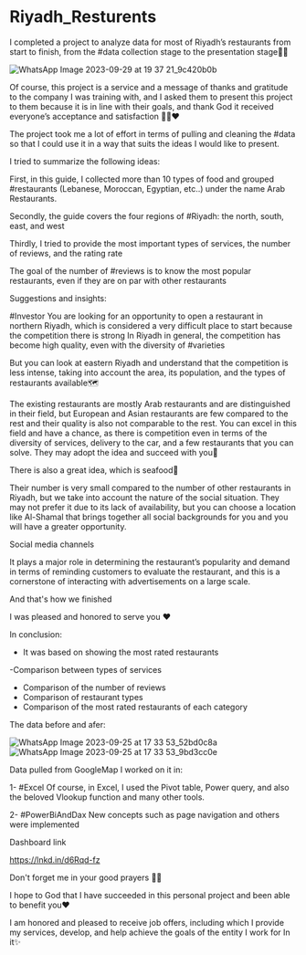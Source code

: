 # Riyadh_Resturents

I completed a project to analyze data for most of Riyadh’s restaurants from start to finish, from the #data collection stage to the presentation stage💪🏻


![WhatsApp Image 2023-09-29 at 19 37 21_9c420b0b](https://github.com/AbdullahAws99/Riyadh_Resturents/assets/97203899/b310dbb9-83f2-4783-9e59-46ae9e05c6cb)


Of course, this project is a service and a message of thanks and gratitude to the company I was training with, and I asked them to present this project to them because it is in line with their goals, and thank God it received everyone’s acceptance and satisfaction 🙏🏻❤️

The project took me a lot of effort in terms of pulling and cleaning the #data so that I could use it in a way that suits the ideas I would like to present.

I tried to summarize the following ideas:

First, in this guide, I collected more than 10 types of food and grouped #restaurants (Lebanese, Moroccan, Egyptian, etc..) under the name Arab Restaurants.

Secondly, the guide covers the four regions of #Riyadh: the north, south, east, and west

Thirdly, I tried to provide the most important types of services, the number of reviews, and the rating rate

The goal of the number of #reviews is to know the most popular restaurants, even if they are on par with other restaurants

Suggestions and insights:

#Investor
You are looking for an opportunity to open a restaurant in northern Riyadh, which is considered a very difficult place to start because the competition there is strong
In Riyadh in general, the competition has become high quality, even with the diversity of #varieties

But you can look at eastern Riyadh and understand that the competition is less intense, taking into account the area, its population, and the types of restaurants available🗺️

The existing restaurants are mostly Arab restaurants and are distinguished in their field, but European and Asian restaurants are few compared to the rest and their quality is also not comparable to the rest.
You can excel in this field and have a chance, as there is competition even in terms of the diversity of services, delivery to the car, and a few restaurants that you can solve. They may adopt the idea and succeed with you💯


There is also a great idea, which is seafood🍤

Their number is very small compared to the number of other restaurants in Riyadh, but we take into account the nature of the social situation. They may not prefer it due to its lack of availability, but you can choose a location like Al-Shamal that brings together all social backgrounds for you and you will have a greater opportunity.


Social media channels

It plays a major role in determining the restaurant’s popularity and demand in terms of reminding customers to evaluate the restaurant, and this is a cornerstone of interacting with advertisements on a large scale.

And that's how we finished

I was pleased and honored to serve you ❤️

In conclusion:

- It was based on showing the most rated restaurants

-Comparison between types of services
- Comparison of the number of reviews
- Comparison of restaurant types
- Comparison of the most rated restaurants of each category

The data before and afer:

![WhatsApp Image 2023-09-25 at 17 33 53_52bd0c8a](https://github.com/AbdullahAws99/Riyadh_Resturents/assets/97203899/c6dd2d39-02f4-4c84-ad8c-a21b654fedef)
![WhatsApp Image 2023-09-25 at 17 33 53_9bd3cc0e](https://github.com/AbdullahAws99/Riyadh_Resturents/assets/97203899/0919ab66-2f31-4817-8ebe-f80f82c19df2)


Data pulled from GoogleMap
I worked on it in:

‏1- #Excel
Of course, in Excel, I used the Pivot table, Power query, and also the beloved Vlookup function and many other tools.

‏2- #PowerBiAndDax
New concepts such as page navigation and others were implemented

Dashboard link

https://lnkd.in/d6Rqd-fz

Don't forget me in your good prayers 🙏🏻

I hope to God that I have succeeded in this personal project and been able to benefit you❤️

I am honored and pleased to receive job offers, including which I provide my services, develop, and help achieve the goals of the entity I work for
In it✨
